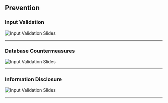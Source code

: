 ## Prevention

### Input Validation

![Input Validation Slides](http://localhost:8000/deploy/assets/videos/Video6.jpg)

* * *

### Database Countermeasures

![Input Validation Slides](http://localhost:8000/deploy/assets/videos/Video7.jpg)

* * *

### Information Disclosure

![Input Validation Slides](http://localhost:8000/deploy/assets/videos/Video8.jpg)

* * *